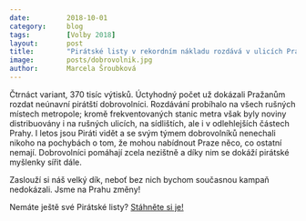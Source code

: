 ```yaml
---
date:         2018-10-01
category:     blog
tags:         [Volby 2018]
layout:       post
title:        "Pirátské listy v rekordním nákladu rozdává v ulicích Prahy dosud největší počet dobrovolníků"
image:        posts/dobrovolnik.jpg
author:       Marcela Šroubková
---
```


Čtrnáct variant, 370 tisíc výtisků. Úctyhodný počet už dokázali Pražanům rozdat neúnavní pirátští dobrovolníci. Rozdávání probíhalo na všech rušných místech metropole; kromě frekventovaných stanic metra však byly noviny distribuovány i na rušných ulicích, na sídlištích, ale i v odlehlejších částech Prahy. I letos jsou Piráti vidět a se svým týmem dobrovolníků nenechali nikoho na pochybách o tom, že mohou nabídnout Praze něco, co ostatní nemají. Dobrovolníci pomáhají zcela nezištně a díky nim se dokáží pirátské myšlenky sířit dále. 

Zaslouží si náš velký dík, neboť bez nich bychom současnou kampaň nedokázali. Jsme na Prahu změny!

Nemáte ještě své Pirátské listy? [Stáhněte si je!](https://praha.pirati.cz/download/)

